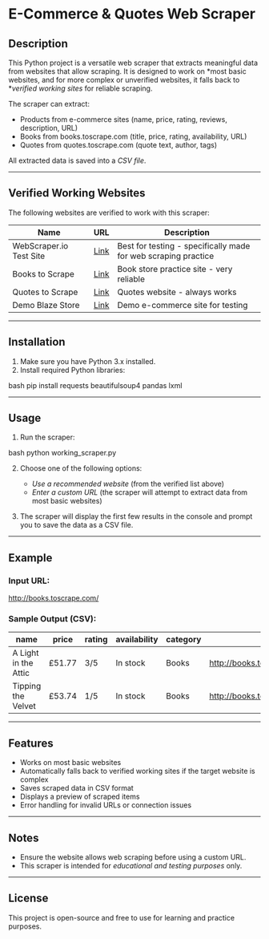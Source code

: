 # E-Commerce & Quotes Web Scraper

## Description
This Python project is a versatile web scraper that extracts meaningful data from websites that allow scraping. It is designed to work on *most basic websites, and for more complex or unverified websites, it falls back to **verified working sites* for reliable scraping.

The scraper can extract:
- Products from e-commerce sites (name, price, rating, reviews, description, URL)
- Books from books.toscrape.com (title, price, rating, availability, URL)
- Quotes from quotes.toscrape.com (quote text, author, tags)

All extracted data is saved into a *CSV file*.

---

## Verified Working Websites
The following websites are verified to work with this scraper:

| Name | URL | Description |
|------|-----|-------------|
| WebScraper.io Test Site | [Link](https://webscraper.io/test-sites/e-commerce/allinone) | Best for testing - specifically made for web scraping practice |
| Books to Scrape | [Link](http://books.toscrape.com/) | Book store practice site - very reliable |
| Quotes to Scrape | [Link](http://quotes.toscrape.com/) | Quotes website - always works |
| Demo Blaze Store | [Link](https://www.demoblaze.com/) | Demo e-commerce site for testing |

---

## Installation

1. Make sure you have Python 3.x installed.
2. Install required Python libraries:

bash
pip install requests beautifulsoup4 pandas lxml


---

## Usage

1. Run the scraper:

bash
python working_scraper.py


2. Choose one of the following options:
   - *Use a recommended website* (from the verified list above)
   - *Enter a custom URL* (the scraper will attempt to extract data from most basic websites)

3. The scraper will display the first few results in the console and prompt you to save the data as a CSV file.

---

## Example

### Input URL:


http://books.toscrape.com/


### Sample Output (CSV):

| name                        | price   | rating | availability | category | url                     |
|------------------------------|--------|--------|--------------|---------|------------------------|
| A Light in the Attic         | £51.77 | 3/5    | In stock     | Books   | http://books.toscrape.com/catalogue/... |
| Tipping the Velvet           | £53.74 | 1/5    | In stock     | Books   | http://books.toscrape.com/catalogue/... |

---

## Features

- Works on most basic websites
- Automatically falls back to verified working sites if the target website is complex
- Saves scraped data in CSV format
- Displays a preview of scraped items
- Error handling for invalid URLs or connection issues

---

## Notes

- Ensure the website allows web scraping before using a custom URL.
- This scraper is intended for *educational and testing purposes* only.

---

## License
This project is open-source and free to use for learning and practice purposes.
